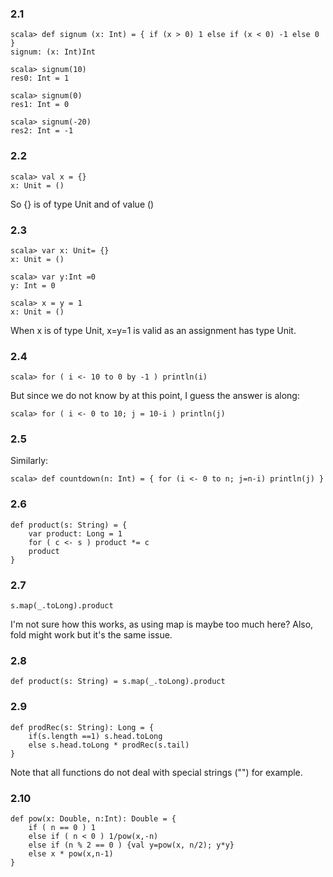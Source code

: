### 2.1 ###

    scala> def signum (x: Int) = { if (x > 0) 1 else if (x < 0) -1 else 0 }
    signum: (x: Int)Int

    scala> signum(10)
    res0: Int = 1

    scala> signum(0)
    res1: Int = 0

    scala> signum(-20)
    res2: Int = -1

### 2.2 ###
    scala> val x = {}
    x: Unit = ()

So {} is of type Unit and of value ()

### 2.3 ###

    scala> var x: Unit= {}
    x: Unit = ()

    scala> var y:Int =0
    y: Int = 0

    scala> x = y = 1
    x: Unit = ()

When x is of type Unit, x=y=1 is valid as an assignment has type Unit.

### 2.4 ###

    scala> for ( i <- 10 to 0 by -1 ) println(i)

But since we do not know by at this point, I guess the answer is along:

    scala> for ( i <- 0 to 10; j = 10-i ) println(j)

### 2.5 ###

Similarly:

    scala> def countdown(n: Int) = { for (i <- 0 to n; j=n-i) println(j) }

### 2.6 ###

    def product(s: String) = { 
	    var product: Long = 1
	    for ( c <- s ) product *= c
	    product
    }

### 2.7 ### 

    s.map(_.toLong).product

I'm not sure how this works, as using map is maybe too much here?
Also, fold might work but it's the same issue.

### 2.8 ###

    def product(s: String) = s.map(_.toLong).product

### 2.9 ###

    def prodRec(s: String): Long = { 
	    if(s.length ==1) s.head.toLong 
	    else s.head.toLong * prodRec(s.tail) 
    }

Note that all functions do not deal with special strings ("") for example.

### 2.10 ###

    def pow(x: Double, n:Int): Double = { 
	    if ( n == 0 ) 1 
	    else if ( n < 0 ) 1/pow(x,-n) 
	    else if (n % 2 == 0 ) {val y=pow(x, n/2); y*y} 
	    else x * pow(x,n-1) 
    }




